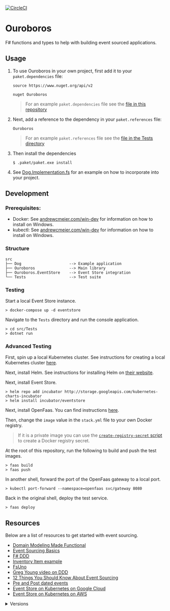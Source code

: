[![CircleCI](https://circleci.com/gh/ameier38/ouroboros/tree/develop.svg?style=svg)](https://circleci.com/gh/ameier38/ouroboros/tree/develop)

# Ouroboros
F# functions and types to help with building event sourced applications.

## Usage
1) To use Ouroboros in your own project, first add it to your `paket.dependencies` file:
    ```
    source https://www.nuget.org/api/v2

    nuget Ouroboros
    ```
    > For an example `paket.dependencies` file see the [file in this repository](./paket.dependencies)

2) Next, add a reference to the dependency in your `paket.references` file:
    ```
    Ouroboros
    ```
    > For an example `paket.references` file see the [file in the Tests directory](./src/Tests/paket.references)

3) Then install the dependencies
    ```
    $ .paket/paket.exe install
    ```

4) See [Dog.Implementation.fs](./src/Tests/Dog.Implementation.fs) for an example on how to incorporate into your project.

## Development

### Prerequisites:

- Docker: See [andrewcmeier.com/win-dev](https://andrewcmeier.com/win-dev#docker)
for information on how to install on Windows.
- kubectl: See [andrewcmeier.com/win-dev](https://andrewcmeier.com/win-dev#kubectl)
for information on how to install on Windows.

### Structure
```
src
├── Dog                     --> Example application
├── Ouroboros               --> Main library
├── Ouroboros.EventStore    --> Event Store integration
└── Tests                   --> Test suite
```

### Testing
Start a local Event Store instance.
```
> docker-compose up -d eventstore
```

Navigate to the `Tests` directory and run the console application.
```
> cd src/Tests
> dotnet run
```

### Advanced Testing
First, spin up a local Kubernetes cluster. See instructions for 
creating a local Kubernetes cluster [here](https://andrewcmeier.com/win-dev#kubernetes).

Next, install Helm. See instructions for installing Helm 
on [their website](https://docs.helm.sh/using_helm/#quickstart).

Next, install Event Store.
```
> helm repo add incubator http://storage.googleapis.com/kubernetes-charts-incubator
> helm install incubator/eventstore
```

Next, install OpenFaas. You can find instructions 
[here](https://github.com/openfaas/faas-netes/tree/master/chart/openfaas).

Then, change the `image` value in the `stack.yml` file to your own Docker registry.
> If it is a private image you can use the [`create-registry-secret` script](scripts/create-registry-secret.sh)
to create a Docker registry secret.

At the root of this repository, run the following to build and push the test images.
```
> faas build
> faas push
```

In another shell, forward the port of the OpenFaas gateway to a local port.
```
> kubectl port-forward --namespace=openfaas svc/gateway 8080
```

Back in the original shell, deploy the test service.
```
> faas deploy
```



## Resources
Below are a list of resources to get started with event sourcing.
- [Domain Modeling Made Functional](https://pragprog.com/book/swdddf/domain-modeling-made-functional)
- [Event Sourcing Basics](https://eventstore.org/docs/event-sourcing-basics/index.html)
- [F# DDD](http://gorodinski.com/blog/2013/02/17/domain-driven-design-with-fsharp-and-eventstore/)
- [Inventory Item example](https://github.com/eulerfx/DDDInventoryItemFSharp)
- [FsUno](https://github.com/thinkbeforecoding/FsUno/blob/master/FsUno/Game.fs)
- [Greg Young video on DDD](https://youtu.be/LDW0QWie21s)
- [12 Things You Should Know About Event Sourcing](http://blog.leifbattermann.de/2017/04/21/12-things-you-should-know-about-event-sourcing/)
- [Pre and Post dated events](http://codebetter.com/gregyoung/2014/03/02/event-sourcing-and-postpre-dated-transactions/)
- [Event Store on Kubernetes on Google Cloud](https://blog.2mas.xyz/setting-up-event-store-with-kubernetes-on-google-cloud/)
- [Event Store on Kubernetes on AWS](http://www.dinuzzo.co.uk/2018/08/13/set-up-an-eventstore-cluster-on-kubernetes/)

<details>
    <summary>Versions</summary>

### 2.0.0
Added functionality to 'delete' an event from a stream
which effectively ignores these events when loaded from
the repository and, therefore, we do not apply them when
reconstituting the state. The reason for this is because
in the real world we may accidentally run commands
which produce valid events, but were genuine mistakes.
Having a 'delete event' command which records the deletion
but allows us to undo a command is easier to correct these errors.

### 1.0.0
Added boilerplate functions and type to work with event sourced
systems in F#. Added EventStore store.

</details>
